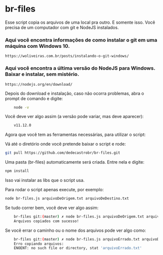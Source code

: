 # br-files

Esse script copia os arquivos de uma local pra outro. E somente isso.
Você precisa de um computador com git e NodeJS instalados. 

### Aqui você encontra informações de como instalar o git em uma máquina com Windows 10.
    https://woliveiras.com.br/posts/instalando-o-git-windows/

### Aqui você encontra a última versão do NodeJS para Windows. Baixar e instalar, sem mistério.
    https://nodejs.org/en/download/

Depois do download e instalação, caso não ocorra problemas, abra o prompt de comando e digite:

```bash
    node -v
```
Você deve ver algo assim (a versão pode variar, mas deve aparecer):
```bash
    v11.12.0
```

Agora que você tem as ferramentas necessárias, para utilizar o script:

Vá até o diretório onde você pretende baixar o script e rode:
```bash
git pull https://github.com/dedecastrobr/br-files.git
```
Uma pasta (br-files) automaticamente será criada. Entre nela e digite:
```bash
npm install
```
Isso vai instalar as libs que o script usa.



Para rodar o script apenas execute, por exemplo:
```bash
node br-files.js arquivoDeOrigem.txt arquivoDeDestino.txt
```

Se tudo correr bem, você deve ver algo assim:
```bash
    br-files git:(master) ✗ node br-files.js arquivoDeOrigem.txt arquivoDeDestino.txt
    Arquivos copiados com sucesso!
```

Se você errar o caminho ou o nome dos arquivos pode ver algo como: 
```bash
    br-files git:(master) ✗ node br-files.js arquivoErrado.txt arquivoDeDestino.txt
    Erro copiando arquivos:
    ENOENT: no such file or directory, stat 'arquivoErrado.txt'
 ```
